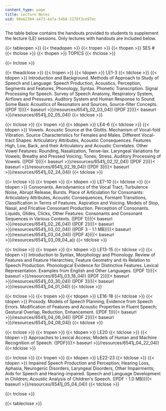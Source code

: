 ```yaml
---
content_type: page
title: Lecture Notes
uid: 90e62304-a473-4a7a-54b8-2270f3ce97ec
---
```


The table below contains the handouts provided to students to supplement the lecture (LE) sessions. Only lectures with handouts are included below.

{{< tableopen >}}
{{< theadopen >}}
{{< tropen >}}
{{< thopen >}}
SES #
{{< thclose >}}
{{< thopen >}}
TOPICS
{{< thclose >}}

{{< trclose >}}

{{< theadclose >}}
{{< tropen >}}
{{< tdopen >}}
LE1-3
{{< tdclose >}}
{{< tdopen >}}
Introduction and Background. Methods of Approach to Study of Speech and Language: Speech Production, Acoustics, Perception, Segments and Features, Phonology, Syntax. Phonetic Transcription. Signal Processing for Speech. Survey of Speech Anatomy, Respiratory System, Airflows and Pressures. Auditory System and Human Response to Sound. Some Basic Acoustics of Resonators and Sources, Source-filter Concepts. ([PDF 1]({{< baseurl >}}/resources/6541j_02_03_04)) ([PDF 2]({{< baseurl >}}/resources/6541j_02_05_04))
{{< tdclose >}}

{{< trclose >}}
{{< tropen >}}
{{< tdopen >}}
LE4-6
{{< tdclose >}}
{{< tdopen >}}
Vowels. Acoustic Source at the Glottis. Mechanism of Vocal-fold Vibration. Source Characteristics for Females and Males. Different Vocal-tract Shapes: Articulatory Attributes, Acoustic Consequences. Features High, Low, Back, and their Articulatory and Acoustic Correlates. Other Vowel Features: Rounding, Nasalization, Tense-lax. Laryngeal Variations for Vowels; Breathy and Pressed Voicing; Tones; Stress. Auditory Processing of Vowels. ([PDF 1]({{< baseurl >}}/resources/6541j_02_12_04)) ([PDF 2]({{< baseurl >}}/resources/6541j_02_19_04)) ([PDF 3]({{< baseurl >}}/resources/6541j_02_24_04))
{{< tdclose >}}

{{< trclose >}}
{{< tropen >}}
{{< tdopen >}}
LE7-10
{{< tdclose >}}
{{< tdopen >}}
Consonants. Aerodynamics of the Vocal Tract, Turbulence Noise, Abrupt Release, Bursts. Place of Articulation for Consonants: Articulatory Attributes, Acoustic Consequences, Formant Transitions, Classification in Terms of Features. Aspiration and Voicing. Models of Stop, Nasal, and Fricative Consonant Production. Perception of Consonants. Liquids, Glides, Clicks, Other Features. Consonants and Consonant Sequences in Various Contexts. ([PDF 1]({{< baseurl >}}/resources/6541j_02_26_04)) ([PDF 2]({{< baseurl >}}/resources/6541j_03_02_04)) ([PDF 3 - 1.1 MB]({{< baseurl >}}/resources/6541j_03_04_04)) ([PDF 4]({{< baseurl >}}/resources/6541j_03_09_04_a))
{{< tdclose >}}

{{< trclose >}}
{{< tropen >}}
{{< tdopen >}}
LE13-15
{{< tdclose >}}
{{< tdopen >}}
Introduction to Syntax, Morphology and Phonology. Review of Features and Feature Hierarchies; Feature Geometry and its Relation to Speech Production. Phonological Evidence for Distinctive Features. Lexical Representation. Examples from English and Other Languages. ([PDF 1]({{< baseurl >}}/resources/6541j_03_18_04)) ([PDF 2]({{< baseurl >}}/resources/6541j_03_30_04)) ([PDF 3]({{< baseurl >}}/resources/6541j_04_01_04))
{{< tdclose >}}

{{< trclose >}}
{{< tropen >}}
{{< tdopen >}}
LE16-18
{{< tdclose >}}
{{< tdopen >}}
Prosody. Models of Speech Planning; Evidence from Speech Errors. Modification of Features and Acoustic Properties in Fluent Speech; Gestural Overlap, Reduction, Enhancement. ([PDF 1]({{< baseurl >}}/resources/6541j_04_06_04)) ([PDF 2]({{< baseurl >}}/resources/6541j_04_08_04))
{{< tdclose >}}

{{< trclose >}}
{{< tropen >}}
{{< tdopen >}}
LE20
{{< tdclose >}}
{{< tdopen >}}
Approaches to Lexical Access; Models of Human and Machine Recognition of Speech. ([PDF]({{< baseurl >}}/resources/6541j_04_22_04))
{{< tdclose >}}

{{< trclose >}}
{{< tropen >}}
{{< tdopen >}}
LE22-23
{{< tdclose >}}
{{< tdopen >}}
Impaired Speech Production and Perception; Hearing Loss, Aphasia, Neurogenic Disorders, Laryngeal Disorders, Other Impairments; Aids for Speech and Hearing-impaired. Speech and Language Development in Children; Acoustic Analysis of Children's Speech. ([PDF - 1.0 MB]({{< baseurl >}}/resources/6541j_05_04_04))
{{< tdclose >}}

{{< trclose >}}

{{< tableclose >}}